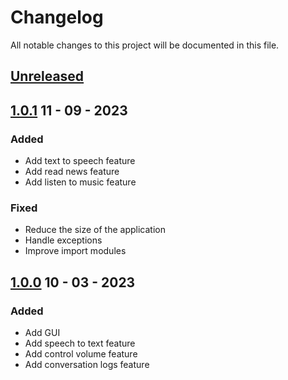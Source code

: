 # Changelog

All notable changes to this project will be documented in this file.

## [Unreleased]

## [1.0.1] 11 - 09 - 2023

### Added

- Add text to speech feature
- Add read news feature
- Add listen to music feature

### Fixed

- Reduce the size of the application
- Handle exceptions
- Improve import modules

## [1.0.0] 10 - 03 - 2023

### Added

- Add GUI
- Add speech to text feature
- Add control volume feature
- Add conversation logs feature

[Unreleased]: "https://github.com/C1SE05-Beacon-Voice-Assistant/beacon-desktop-electron/tree/HEAD"
[1.0.1]: "https://github.com/C1SE05-Beacon-Voice-Assistant/beacon-desktop-electron/tree/v1.0.1"
[1.0.0]: "https://github.com/C1SE05-Beacon-Voice-Assistant/beacon-desktop-electron/tree/v1.0.0"
